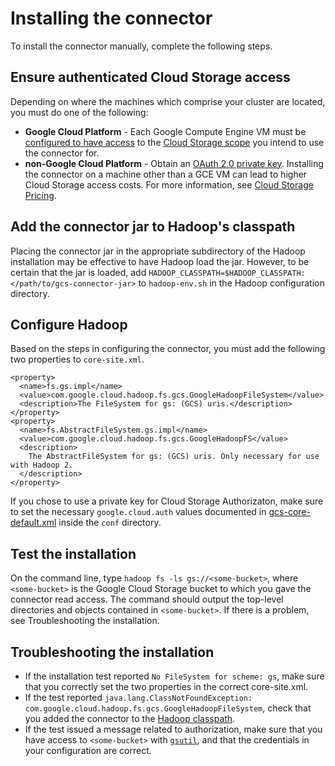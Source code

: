 # Installing the connector

To install the connector manually, complete the following steps.

## Ensure authenticated Cloud Storage access

Depending on where the machines which comprise your cluster are located, you must do one of the following:

* **Google Cloud Platform** - Each Google Compute Engine VM must be [configured to have access](https://cloud.google.com/compute/docs/authentication#using) to the [Cloud Storage scope](https://cloud.google.com/storage/docs/authentication#oauth) you intend to use the connector for.
* **non-Google Cloud Platform** - Obtain an [OAuth 2.0 private key](https://cloud.google.com/storage/docs/authentication#generating-a-private-key). Installing the connector on a machine other than a GCE VM can lead to higher Cloud Storage access costs. For more information, see [Cloud Storage Pricing](https://cloud.google.com/storage/pricing).

## Add the connector jar to Hadoop's classpath

Placing the connector jar in the appropriate subdirectory of the Hadoop installation may be effective to have Hadoop load the jar. However, to be certain that the jar is loaded, add `HADOOP_CLASSPATH=$HADOOP_CLASSPATH:</path/to/gcs-connector-jar>` to `hadoop-env.sh` in the Hadoop configuration directory.

## Configure Hadoop

Based on the steps in configuring the connector, you must add the following two properties to `core-site.xml`.

    <property>
      <name>fs.gs.impl</name>
      <value>com.google.cloud.hadoop.fs.gcs.GoogleHadoopFileSystem</value>
      <description>The FileSystem for gs: (GCS) uris.</description>
    </property>
    <property>
      <name>fs.AbstractFileSystem.gs.impl</name>
      <value>com.google.cloud.hadoop.fs.gcs.GoogleHadoopFS</value>
      <description>
        The AbstractFileSystem for gs: (GCS) uris. Only necessary for use with Hadoop 2.
      </description>
    </property>

If you chose to use a private key for Cloud Storage Authorizaton, make sure to set the necessary `google.cloud.auth` values documented in [gcs-core-default.xml](/conf/gcs-core-default.xml) inside the `conf` directory.

## Test the installation

On the command line, type `hadoop fs -ls gs://<some-bucket>`, where `<some-bucket>` is the Google Cloud Storage bucket to which you gave the connector read access. The command should output the top-level directories and objects contained in `<some-bucket>`. If there is a problem, see Troubleshooting the installation.

## Troubleshooting the installation

* If the installation test reported `No FileSystem for scheme: gs`, make sure that you correctly set the two properties in the correct core-site.xml.
* If the test reported `java.lang.ClassNotFoundException: com.google.cloud.hadoop.fs.gcs.GoogleHadoopFileSystem`, check that you added the connector to the [Hadoop classpath](https://cloud.google.com/hadoop/google-cloud-storage-connector#classpath).
* If the test issued a message related to authorization, make sure that you have access to `<some-bucket>` with [`gsutil`](https://cloud.google.com/storage/docs/gsutil), and that the credentials in your configuration are correct.
